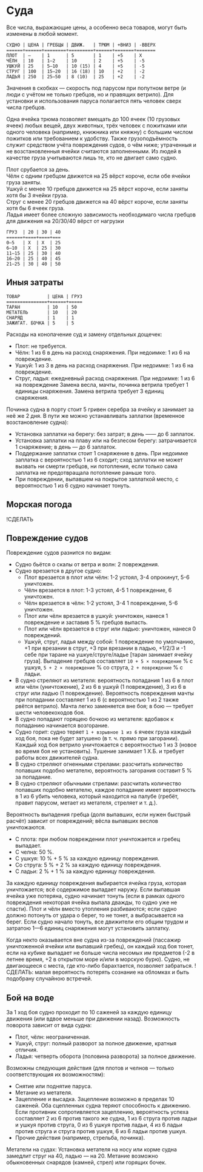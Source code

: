 # Суда

Все числа, выражающие цены, а особенно веса товаров, могут быть изменены в любой момент.


```
СУДНО | ЦЕНА | ГРЕБЦЫ | ДВИЖ.   | ТРЮМ | +ВНИЗ | -ВВЕРХ
======+======+========+=========+======+=======+=======
ПЛОТ  | —    | 1      | 5       | 1    | +5    | Х
ЧЁЛН  | 10   | 1—2    | 10      | 2    | +5    | -5
УШКУЙ | 25   | 5—10   | 10 (15) | 4    | +5    | -5
СТРУГ | 100  | 15—20  | 16 (18) | 10   | +2    | -2
ЛАДЬЯ | 250  | 25—50  | 8 (10)  | 25   | +2    | -2
```

Значения в скобках — скорость под парусом при попутном ветре (и люди с учётом не только гребцов, но и правящих ветрило). Для установки и использования паруса полагается пять человек сверх числа гребцов.

Одна ячейка трюма позволяет вмещать до 100 ячеек (10 грузовых ячеек) любых вещей, двух животных, трёх человек с пожитками или одного человека (например, книжника или княжну) с большим числом пожитков или требованием к удобству. Также грузоподъёмность служит средством учёта повреждения судов, о чём ниже; утраченныя и не возстановленныя ячейки считаются заполненными. Из людей в качестве груза учитываются лишь те, кто не двигает само судно.

Плот срубается за день.  
Чёлн с одним гребцом движется на 25 вёрст короче, если обе ячейки груза заняты.  
Ушкуй с менее 10 гребцов движется на 25 вёрст короче, если заняты хотя бы 3 ячейки груза.  
Струг с менее 20 гребцов движется на 40 вёрст короче, если заняты хотя бы 6 ячеек груза.  
Ладья имеет более сложную зависимость необходимаго числа гребцов для движения на 20/30/40 вёрст от нагрузки
```
ГРУЗ  | 20 | 30 | 40
======+====+====+===
0—5   | Х  | Х  | 25
6—10  | Х  | 25 | 30  
11—15 | 25 | 30 | 40
16—20 | 25 | 40 | 45
21—25 | 30 | 40 | 50
```

## Иныя затраты

```
ТОВАР          | ЦЕНА | ГРУЗ
===============+======+=====
ТАРАН          | 10   | 50
МЕТАТЕЛЬ       | 10   | 20
СНАРЯД         | 1    | 1
ЗАЖИГАТ. БОЧКА | 5    | 5
```

Расходы на конопачение суд и замену отдельных дощечек:
* Плот: не требуется.
* Чёлн: 1 из 6 в день на расход снаряжения. При недоимке: 1 из 6 на повреждение.
* Ушкуй: 1 из 3 в день на расход снаряжения. При недоимке: 1 из 6 на повреждение.
* Струг, ладья: ежедневный расход снаряжения. При недоимке: 1 из 6 на повреждение
Замена весла, мачты, починка ветрила требует 1 единицы снаряжения. Замена ветрила требует 3 единиц снаряжения.

Починка судна в порту стоит 5 гривен серебра за ячейку и занимает за неё же 2 дня. В пути же можно устанавливать заплатки (временное возстановление судна):
* Установка заплатки на берегу: без затрат; в день —— до 6 заплаток.
* Установка заплатки на плаву или на безлесом берегу: затрачивается 1 снаряжение; в день — до 6 заплаток.
* Поддержание заплатки стоит 1 снаряжение в день. При недоимке заплатка с вероятностью 1 из 6 сходит; сход заплатки не может вызвать ни смерти гребцов, ни потопления, если только сама заплатка не предотвращала потопление раньше того.
* При повреждении, выпавшем на покрытое заплаткой место, с вероятностью 1 из 6 судно начинает тонуть.

## Морская погода

!СДЕЛАТЬ

## Повреждение судов

Повреждение судов разнится по видам:
* Судно бьётся о скалы от ветра и волн: 2 повреждения.
* Судно врезается в другое судно:
  * Плот врезается в плот или чёлн: 1-2 устоял, 3-4 опрокинут, 5-6 уничтожен.
  * Чёлн врезается в плот: 1-3 устоял, 4-5 1 повреждение, 6 уничтожен.
  * Чёлн врезается в чёлн: 1-2 устоял, 3-4 1 повреждение, 5-6 уничтожен.
  * Плот или чёлн врезается в ушкуй: уничтожен, нанеся 1 повреждение и заставив 5 % гребцов выпасть.
  * Плот или чёлн врезается в струг или ладью: уничтожен, нанеся 0 повреждений.
  * Ушкуй, струг, ладья между собой: 1 повреждение по умолчанию, +1 при врезании в струг, +3 при врезании в ладью, +1/2/3 и -1 себе при таране на ушкуе/струге/ладье [таран занимает ячейку груза]. Выпадение гребцов составляет `10 + 5 × повреждение` % с ушкуя, `5 + 2 × повреждение` % со струга, `2 + повреждение` % с ладьи.
* В судно стреляют из метателя: вероятность попадания 1 из 6 в плот или чёлн (уничтожение), 2 из 6 в ушкуй (1 повреждение), 3 из 6 в струг или ладью (1 повреждение). Вероятность повреждения мачты при попадании составляет 1 из 6 (с вероятностью 1 из 2 также рвётся ветрило). Мачта легко заменяется вне боя; в бою — требует шести человекоходов боя.
* В судно попадают горящею бочкою из метателя: вдобавок к попаданию начинается возгорание.
* Судно горит: судно теряет `1 + взрывное 1 из 6` ячеек груза каждый ход боя, пока не будет затушено (в т. ч. прямо при загорании). Каждый ход боя ветрило уничтожается с вероятностью 1 из 3 (новое во время боя не установить). Тушение занимает 1 Х.Б. и требует работы всех движителей судна.
* В судно стреляют огненными стрелами: разсчитать количество попавших подобно метателю, вероятность загорания составит 5 % за попадание.
* В судно стреляют обычными стрелами: разсчитать количество попавших подобно метателю, каждое попадание имеет вероятность в 1 из 6 убить человека, который находится на палубе (гребёт, правит парусом, метает из метателя, стреляет и т. д.).

Вероятность выпадения гребца (доля выпавших, если нужен быстрый расчёт) зависит от повреждений; вёсла выпавших веслов уничтожаются.
* С плота: при любом повреждении плот уничтожается и гребец выпадает.
* С челна: 50 %.
* С ушкуя: 10 % + 5 % за каждую единицу повреждения.
* Со струга: 5 % + 2 % за каждую единицу повреждения.
* С ладьи: 2 % + 1 % за каждую единицу повреждения.

За каждую единицу повреждения выбирается ячейка груза, которая уничтожается; всё содержимое выпадает наружу. Если выпавшая ячейка уже потеряна, судно начинает тонуть (если в рамках одного повреждения некоторая ячейка выпала дважды, то судно уже не спасти). Плот и чёлн вместо утопления разбиваются; если судно должно потонуть от удара о берег, то не тонет, а выбрасывается на берег. Если судно начало тонуть, все движители его общим трудом и затратою 1—6 единиц снаряжения могут установить заплатку.

Когда некто оказывается вне судна из-за повреждений (пассажир уничтоженной ячейки или выпавший гребец), он каждый ход боя тонет, если на кубике выпадает не больше числа несомых им предметов (-2 в летнее время, +2 в открытом море и/или в морскую бурю). Судно, не двигающееся с места, где кто-либо барахтается, позволяет забраться. !СДЕЛАТЬ: малая вероятность потерять сознание на обломках и быть подобрану случайною встречей.

## Бой на воде

За 1 ход боя судно проходит по 10 саженей за каждую единицу движения (или вдвое меньше при движении назад). Возможность поворота зависит от вида судна:
* Плот, чёлн: неограниченная.
* Ушкуй, струг: полный разворот за полное движение, кратныя отличия.
* Ладья: четверть оборота (половина разворота) за полное движение.

Возможны следующия действия (для плотов и челнов — только соответствующия их возможностям):
* Снятие или поднятие паруса.
* Метание из метателя. 
* Зацепление и высадка. Зацепление возможно в пределах 10 саженей. Оба сцепленных судна теряют способность к движению. Если противник сопротивляется зацеплению, вероятность успеха составляет 2 из 6 против такого же судна, 1 из 6 струга против ладьи и ушкуя против струга, 0 из 6 ушкуя против ладьи, 4 из 6 ладьи против струга и струга против ушкуя, 6 из 6 ладьи против ушкуя.
* Прочие действия (например, стрельба, починка).

Метатели на судах: Установка метателя на носу или корме судна замедлит струг на 40, ладью — на 20. Метание возможно обыкновенных снарядов (камней, стрел) или горящих бочек.
